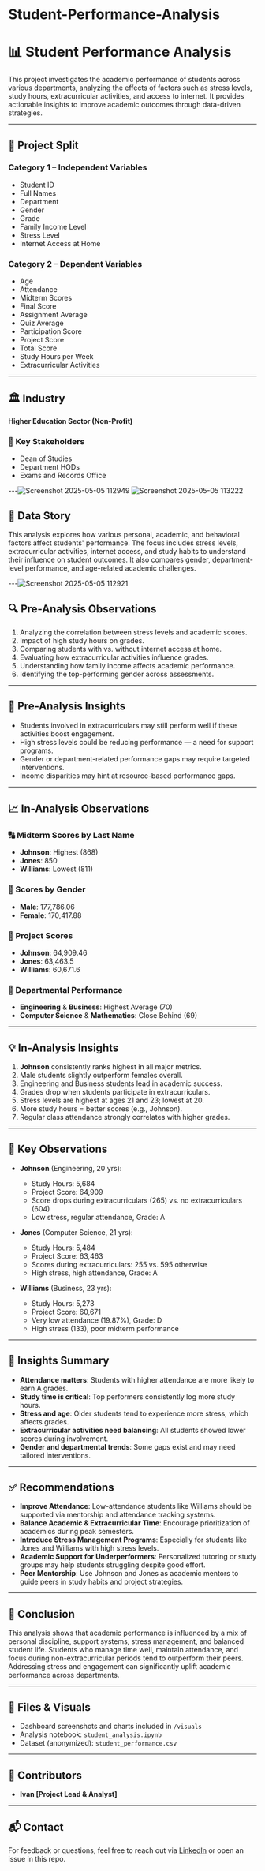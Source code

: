# Student-Performance-Analysis
# 📊 Student Performance Analysis

This project investigates the academic performance of students across various departments, analyzing the effects of factors such as stress levels, study hours, extracurricular activities, and access to internet. It provides actionable insights to improve academic outcomes through data-driven strategies.

---

## 📁 Project Split

### Category 1 – Independent Variables
- Student ID  
- Full Names  
- Department  
- Gender  
- Grade  
- Family Income Level  
- Stress Level  
- Internet Access at Home  

### Category 2 – Dependent Variables
- Age  
- Attendance  
- Midterm Scores  
- Final Score  
- Assignment Average  
- Quiz Average  
- Participation Score  
- Project Score  
- Total Score  
- Study Hours per Week  
- Extracurricular Activities  

---

## 🏛️ Industry
**Higher Education Sector (Non-Profit)**

### 🎯 Key Stakeholders
- Dean of Studies  
- Department HODs  
- Exams and Records Office  

---![Screenshot 2025-05-05 112949](https://github.com/user-attachments/assets/fad08f60-adc6-44ad-8be7-d7b875f476e3)
![Screenshot 2025-05-05 113222](https://github.com/user-attachments/assets/f6086734-f3da-45d1-8fff-b118056574f8)



## 📖 Data Story

This analysis explores how various personal, academic, and behavioral factors affect students' performance. The focus includes stress levels, extracurricular activities, internet access, and study habits to understand their influence on student outcomes. It also compares gender, department-level performance, and age-related academic challenges.

---![Screenshot 2025-05-05 112921](https://github.com/user-attachments/assets/2dfa7f3e-6aa8-4919-a649-f3d895670e06)


## 🔍 Pre-Analysis Observations

1. Analyzing the correlation between stress levels and academic scores.
2. Impact of high study hours on grades.
3. Comparing students with vs. without internet access at home.
4. Evaluating how extracurricular activities influence grades.
5. Understanding how family income affects academic performance.
6. Identifying the top-performing gender across assessments.

---

## 📌 Pre-Analysis Insights

- Students involved in extracurriculars may still perform well if these activities boost engagement.
- High stress levels could be reducing performance — a need for support programs.
- Gender or department-related performance gaps may require targeted interventions.
- Income disparities may hint at resource-based performance gaps.

---

## 📈 In-Analysis Observations

### 🔠 Midterm Scores by Last Name
- **Johnson**: Highest (868)  
- **Jones**: 850  
- **Williams**: Lowest (811)  

### 🚻 Scores by Gender
- **Male**: 177,786.06  
- **Female**: 170,417.88  

### 📁 Project Scores
- **Johnson**: 64,909.46  
- **Jones**: 63,463.5  
- **Williams**: 60,671.6  

### 🏢 Departmental Performance
- **Engineering** & **Business**: Highest Average (70)  
- **Computer Science** & **Mathematics**: Close Behind (69)  

---

## 💡 In-Analysis Insights

1. **Johnson** consistently ranks highest in all major metrics.
2. Male students slightly outperform females overall.
3. Engineering and Business students lead in academic success.
4. Grades drop when students participate in extracurriculars.
5. Stress levels are highest at ages 21 and 23; lowest at 20.
6. More study hours = better scores (e.g., Johnson).
7. Regular class attendance strongly correlates with higher grades.

---

## 👀 Key Observations

- **Johnson** (Engineering, 20 yrs):  
  - Study Hours: 5,684  
  - Project Score: 64,909  
  - Score drops during extracurriculars (265) vs. no extracurriculars (604)  
  - Low stress, regular attendance, Grade: A  

- **Jones** (Computer Science, 21 yrs):  
  - Study Hours: 5,484  
  - Project Score: 63,463  
  - Scores during extracurriculars: 255 vs. 595 otherwise  
  - High stress, high attendance, Grade: A  

- **Williams** (Business, 23 yrs):  
  - Study Hours: 5,273  
  - Project Score: 60,671  
  - Very low attendance (19.87%), Grade: D  
  - High stress (133), poor midterm performance  

---

## 🧠 Insights Summary

- **Attendance matters**: Students with higher attendance are more likely to earn A grades.
- **Study time is critical**: Top performers consistently log more study hours.
- **Stress and age**: Older students tend to experience more stress, which affects grades.
- **Extracurricular activities need balancing**: All students showed lower scores during involvement.
- **Gender and departmental trends**: Some gaps exist and may need tailored interventions.

---

## ✅ Recommendations

- **Improve Attendance**: Low-attendance students like Williams should be supported via mentorship and attendance tracking systems.
- **Balance Academic & Extracurricular Time**: Encourage prioritization of academics during peak semesters.
- **Introduce Stress Management Programs**: Especially for students like Jones and Williams with high stress levels.
- **Academic Support for Underperformers**: Personalized tutoring or study groups may help students struggling despite good effort.
- **Peer Mentorship**: Use Johnson and Jones as academic mentors to guide peers in study habits and project strategies.

---

## 🏁 Conclusion

This analysis shows that academic performance is influenced by a mix of personal discipline, support systems, stress management, and balanced student life. Students who manage time well, maintain attendance, and focus during non-extracurricular periods tend to outperform their peers. Addressing stress and engagement can significantly uplift academic performance across departments.

---

## 📎 Files & Visuals
- Dashboard screenshots and charts included in `/visuals`
- Analysis notebook: `student_analysis.ipynb`
- Dataset (anonymized): `student_performance.csv`

---

## 🙌 Contributors
- **Ivan [Project Lead & Analyst]**

---

## 📬 Contact
For feedback or questions, feel free to reach out via [LinkedIn](https://linkedin.com) or open an issue in this repo.


